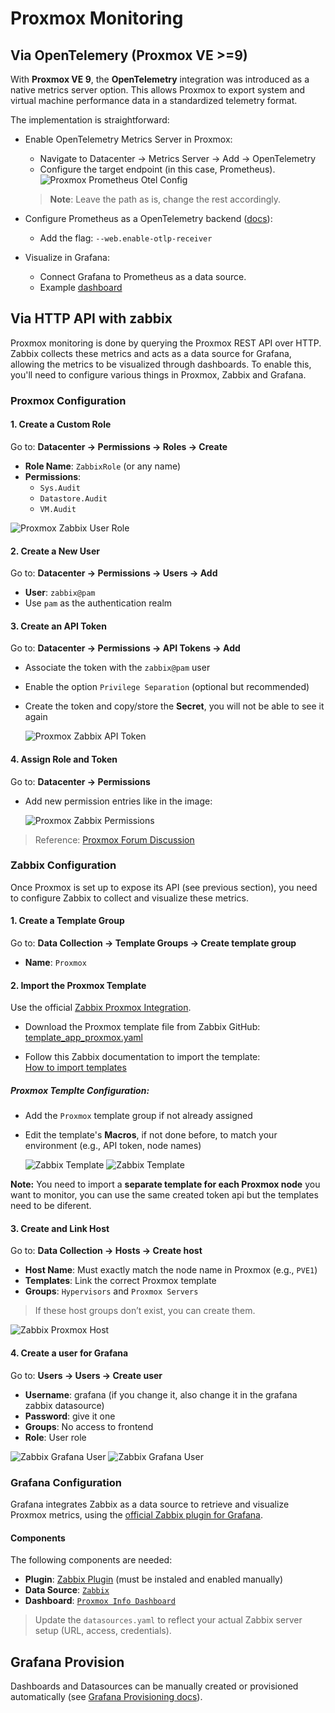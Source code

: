 # Proxmox Monitoring

## Via OpenTelemery (Proxmox VE >=9)

With **Proxmox VE 9**, the **OpenTelemetry** integration was introduced as a native metrics server option. This allows Proxmox to export system and virtual machine performance data in a standardized telemetry format.

The implementation is straightforward:

- Enable OpenTelemetry Metrics Server in Proxmox:
  -  Navigate to Datacenter → Metrics Server → Add → OpenTelemetry
  - Configure the target endpoint (in this case, Prometheus).
  ![Proxmox Prometheus Otel Config](../images/proxmox/proxmox_prometheus_otel.png)
  > **Note**: Leave the path as is, change the rest accordingly.

- Configure Prometheus as a OpenTelemetry backend ([docs](https://prometheus.io/docs/guides/opentelemetry/)):
  - Add the flag: `--web.enable-otlp-receiver`

- Visualize in Grafana:
  - Connect Grafana to Prometheus as a data source.
  - Example [dashboard](https://github.com/Tiagura/k8s-gitops/blob/main/monitoring/prometheus-stack/dashboards/proxmox-otel-dashboard.yaml)

## Via HTTP API with zabbix
Proxmox monitoring is done by querying the Proxmox REST API over HTTP. Zabbix collects these metrics and acts as a data source for Grafana, allowing the metrics to be visualized through dashboards. To enable this, you'll need to configure various things in Proxmox, Zabbix and Grafana.

### Proxmox Configuration

#### 1. Create a Custom Role

Go to: **Datacenter → Permissions → Roles → Create**

- **Role Name**: `ZabbixRole` (or any name)
- **Permissions**:
  - `Sys.Audit`
  - `Datastore.Audit`
  - `VM.Audit`
 
![Proxmox Zabbix User Role](../images/proxmox/proxmox_zabbix_role.png)

#### 2. Create a New User

Go to: **Datacenter → Permissions → Users → Add**

- **User**: `zabbix@pam`  
- Use `pam` as the authentication realm

#### 3. Create an API Token

Go to: **Datacenter → Permissions → API Tokens → Add**

- Associate the token with the `zabbix@pam` user
- Enable the option `Privilege Separation` (optional but recommended)
- Create the token and copy/store the **Secret**, you will not be able to see it again

  ![Proxmox Zabbix API Token](../images/proxmox/proxmox_zabbix_token.png)

#### 4. Assign Role and Token

Go to: **Datacenter → Permissions**

- Add new permission entries like in the image:

  ![Proxmox Zabbix Permissions](../images/proxmox/proxmox_zabbix_permissions.png)

> Reference: [Proxmox Forum Discussion](https://forum.proxmox.com/threads/zabbix-template-proxmox-ve-by-http-not-working-to-provide-data.116316/)

### Zabbix Configuration

Once Proxmox is set up to expose its API (see previous section), you need to configure Zabbix to collect and visualize these metrics.

#### 1. Create a Template Group

Go to: **Data Collection → Template Groups → Create template group**

- **Name**: `Proxmox`

#### 2. Import the Proxmox Template

Use the official [Zabbix Proxmox Integration](https://www.zabbix.com/integrations/proxmox).

- Download the Proxmox template file from Zabbix GitHub:  
  [template_app_proxmox.yaml](https://github.com/zabbix/zabbix/blob/master/templates/app/proxmox/template_app_proxmox.yaml)

- Follow this Zabbix documentation to import the template:  
  [How to import templates](https://www.zabbix.com/documentation/7.2/en/manual/xml_export_import/templates#importing)

##### Proxmox Templte Configuration:
- Add the `Proxmox` template group if not already assigned
- Edit the template's **Macros**, if not done before, to match your environment (e.g., API token, node names)

  ![Zabbix Template](../images/zabbix/template_template.png)
  ![Zabbix Template](../images/zabbix/template_macro.png)

**Note:** You need to import a **separate template for each Proxmox node** you want to monitor, you can use the same created token api but the templates need to be diferent.

#### 3. Create and Link Host

Go to: **Data Collection → Hosts → Create host**

- **Host Name**: Must exactly match the node name in Proxmox (e.g., `PVE1`)
- **Templates**: Link the correct Proxmox template
- **Groups**: `Hypervisors` and `Proxmox Servers`

> If these host groups don’t exist, you can create them.

![Zabbix Proxmox Host](../images/zabbix/host_host.png)

#### 4. Create a user for Grafana

Go to: **Users → Users → Create user**

- **Username**: grafana (if you change it, also change it in the grafana zabbix datasource)
- **Password**: give it one
- **Groups**: No access to frontend
- **Role**: User role

![Zabbix Grafana User](../images/zabbix/user_user.png)
![Zabbix Grafana User](../images/zabbix/user_permissions.png)

### Grafana Configuration

Grafana integrates Zabbix as a data source to retrieve and visualize Proxmox metrics, using the [official Zabbix plugin for Grafana](https://grafana.com/grafana/plugins/alexanderzobnin-zabbix-app/).

####  Components

The following components are needed:

- **Plugin**: [Zabbix Plugin](https://grafana.com/grafana/plugins/alexanderzobnin-zabbix-app/) (must be instaled and enabled manually)
- **Data Source**: [`Zabbix`](https://github.com/Tiagura/k8s-gitops/blob/main/monitoring/prometheus-stack/datasources/zabbix-datasource.yaml)
- **Dashboard**: [`Proxmox Info Dashboard`](https://github.com/Tiagura/k8s-gitops/blob/main/monitoring/prometheus-stack/dashboards/proxmox-dashboard.yaml)

> Update the `datasources.yaml` to reflect your actual Zabbix server setup (URL, access, credentials).

## Grafana Provision

Dashboards and Datasources can be manually created or provisioned automatically (see [Grafana Provisioning docs](https://grafana.com/docs/grafana/latest/administration/provisioning/)).